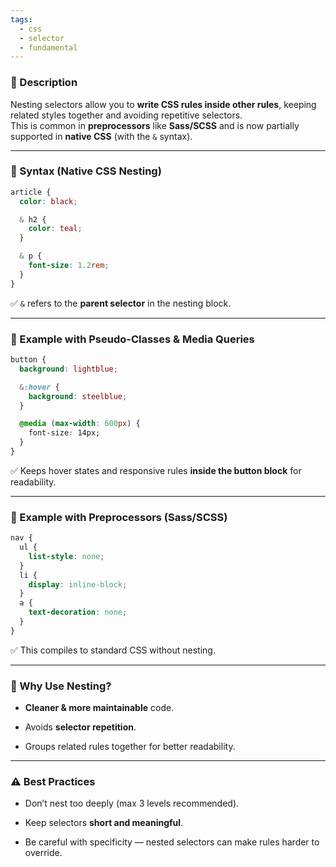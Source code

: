 ```yaml
---
tags:
  - css
  - selector
  - fundamental
---
```


### 📌 Description

Nesting selectors allow you to **write CSS rules inside other rules**, keeping related styles together and avoiding repetitive selectors.  
This is common in **preprocessors** like **Sass/SCSS** and is now partially supported in **native CSS** (with the `&` syntax).

---

### 📍 Syntax (Native CSS Nesting)

```css
article {
  color: black;

  & h2 {
    color: teal;
  }

  & p {
    font-size: 1.2rem;
  }
}
```

✅ `&` refers to the **parent selector** in the nesting block.

---

### 📍 Example with Pseudo-Classes & Media Queries

```css
button {
  background: lightblue;

  &:hover {
    background: steelblue;
  }

  @media (max-width: 600px) {
    font-size: 14px;
  }
}
```

✅ Keeps hover states and responsive rules **inside the button block** for readability.

---

### 📍 Example with Preprocessors (Sass/SCSS)

```scss
nav {
  ul {
    list-style: none;
  }
  li {
    display: inline-block;
  }
  a {
    text-decoration: none;
  }
}
```

✅ This compiles to standard CSS without nesting.

---

### 📌 Why Use Nesting?

- **Cleaner & more maintainable** code.
    
- Avoids **selector repetition**.
    
- Groups related rules together for better readability.
    

---

### ⚠️ Best Practices

- Don’t nest too deeply (max 3 levels recommended).
    
- Keep selectors **short and meaningful**.
    
- Be careful with specificity — nested selectors can make rules harder to override.
    